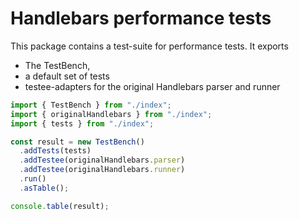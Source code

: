 # Handlebars performance tests

This package contains a test-suite for performance tests.
It exports

- The TestBench,
- a default set of tests
- testee-adapters for the original Handlebars parser and runner

```typescript
import { TestBench } from "./index";
import { originalHandlebars } from "./index";
import { tests } from "./index";

const result = new TestBench()
  .addTests(tests)
  .addTestee(originalHandlebars.parser)
  .addTestee(originalHandlebars.runner)
  .run()
  .asTable();

console.table(result);
```

